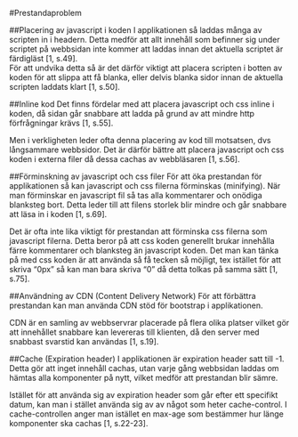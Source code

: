 #Prestandaproblem

##Placering av javascript i koden
I applikationen så laddas många av scripten in i headern.
Detta medför att allt innehåll som befinner sig under scriptet på webbsidan inte kommer att laddas innan det aktuella scriptet är färdigläst [1, s.49].  
För att undvika detta så är det därför viktigt att placera scripten i botten av koden för att slippa att få blanka, eller delvis blanka sidor innan de aktuella scripten laddats klart [1, s.50].

##Inline kod
Det finns fördelar med att placera javascript och css inline i koden, då sidan går snabbare att ladda på grund av att mindre http förfrågningar krävs [1, s.55]. 

Men i verkligheten leder ofta denna placering av kod till motsatsen, dvs långsammare webbsidor. Det är därför bättre att placera javascript och css koden i externa filer då dessa cachas av webbläsaren [1, s.56]. 

##Förminskning av javascript och css filer 
För att öka prestandan för applikationen så kan javascript och css filerna förminskas (minifying). När man förminskar en javascript fil så tas alla kommentarer och onödiga blanksteg bort. Detta leder till att filens storlek blir mindre och går snabbare att läsa in i koden [1, s.69]. 

Det är ofta inte lika viktigt för prestandan att förminska css filerna som javascript filerna. Detta beror på att css koden generellt brukar innehålla färre kommentarer och blanksteg än javascript koden. Det man kan tänka på med css koden är att använda så få tecken så möjligt, tex istället för att skriva “0px” så kan man bara skriva “0” då detta tolkas på samma sätt [1, s.75]. 

##Användning av CDN (Content Delivery Network)
För att förbättra prestandan kan man använda CDN stöd för bootstrap i applikationen. 

CDN är en samling av webbservrar placerade på flera olika platser vilket gör att innehållet snabbare kan levereras till klienten, då den server med snabbast svarstid kan användas [1, s.19]. 

##Cache (Expiration header) 
I applikationen är expiration header satt till -1. Detta gör att inget innehåll cachas, utan varje gång webbsidan laddas om hämtas alla komponenter på nytt, vilket medför att prestandan blir sämre. 

Istället för att använda sig av expiration header som går efter ett specifikt datum, kan man i stället använda sig av av något som heter cache-control. I cache-controllen anger man istället en max-age som bestämmer hur länge komponenter ska cachas [1, s.22-23].    
